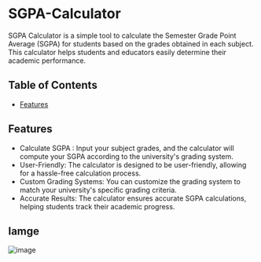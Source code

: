 # SGPA-Calculator


SGPA Calculator is a simple tool to calculate the Semester Grade Point Average (SGPA) for students based on the grades obtained in each subject. This calculator helps students and educators easily determine their academic performance.

## Table of Contents
- [Features](#features)

  

## Features
- Calculate SGPA : Input your subject grades, and the calculator will compute your SGPA according to the university's grading system.
- User-Friendly: The calculator is designed to be user-friendly, allowing for a hassle-free calculation process.
- Custom Grading Systems: You can customize the grading system to match your university's specific grading criteria.
- Accurate Results: The calculator ensures accurate SGPA calculations, helping students track their academic progress.

## Iamge

![image](https://github.com/Varshap2205/SGPA-Calculator/assets/142588198/c8965f5f-7fbb-471b-b63a-34a07fe1415a)



